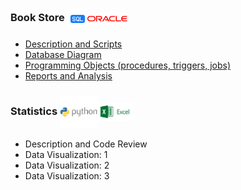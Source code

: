 ### Book Store    <img align="center" src="logo/sql.png" width="32px" ><img align="center" src="logo/oracle.png" width="64px" > 
* [Description and Scripts](book_store/description.md)
* [Database Diagram](book_store/table_organization.pdf)
* [Programming Objects (procedures, triggers, jobs)](book_store/programming.pdf)
* [Reports and Analysis](book_store/reports.pdf)


### Statistics    <img align="center" src="logo/python.png" width="60px" ><img align="center" src="logo/excel.png" width="56px" >
* Description and Code Review
* Data Visualization: 1
* Data Visualization: 2
* Data Visualization: 3
